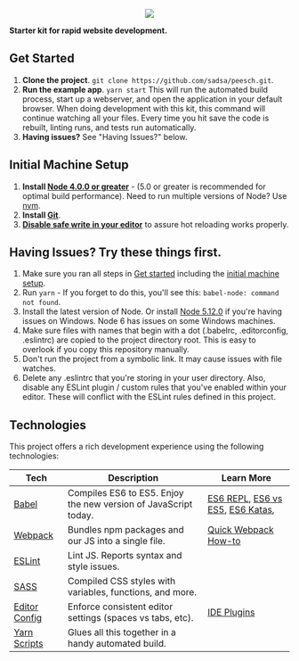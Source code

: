 <p align="center"><img src="https://raw.githubusercontent.com/sadsa/peesh/master/src/images/logo.jpg"/></p>

**Starter kit for rapid website development.**

## Get Started
1. **Clone the project**. `git clone https://github.com/sadsa/peesch.git`.
2. **Run the example app**. `yarn start`
This will run the automated build process, start up a webserver, and open the application in your default browser. When doing development with this kit, this command will continue watching all your files. Every time you hit save the code is rebuilt, linting runs, and tests run automatically.
3. **Having issues?** See "Having Issues?" below.

## Initial Machine Setup
1. **Install [Node 4.0.0 or greater](https://nodejs.org)** - (5.0 or greater is recommended for optimal build performance). Need to run multiple versions of Node? Use [nvm](https://github.com/creationix/nvm).
2. **Install [Git](https://git-scm.com/downloads)**. 
3. **[Disable safe write in your editor](https://webpack.js.org/guides/development/#adjusting-your-text-editor)** to assure hot reloading works properly.

## Having Issues? Try these things first.
1. Make sure you ran all steps in [Get started](https://github.com/sadsa/peesh/blob/master/README.md#get-started) including the [initial machine setup](https://github.com/coryhouse/react-slingshot#initial-machine-setup).
2. Run `yarn` - If you forget to do this, you'll see this: `babel-node: command not found`.
3. Install the latest version of Node. Or install [Node 5.12.0](https://nodejs.org/download/release/v5.12.0/) if you're having issues on Windows. Node 6 has issues on some Windows machines.
4. Make sure files with names that begin with a dot (.babelrc, .editorconfig, .eslintrc) are copied to the project directory root. This is easy to overlook if you copy this repository manually.
5. Don't run the project from a symbolic link. It may cause issues with file watches.
6. Delete any .eslintrc that you're storing in your user directory. Also, disable any ESLint plugin / custom rules that you've enabled within your editor. These will conflict with the ESLint rules defined in this project.

## Technologies
This project offers a rich development experience using the following technologies:

| **Tech** | **Description** |**Learn More**|
|----------|-------|---|
|  [Babel](http://babeljs.io) |  Compiles ES6 to ES5. Enjoy the new version of JavaScript today. | [ES6 REPL](https://babeljs.io/repl/), [ES6 vs ES5](http://es6-features.org), [ES6 Katas](http://es6katas.org),
| [Webpack](https://webpack.js.org) | Bundles npm packages and our JS into a single file. | [Quick Webpack How-to](https://github.com/petehunt/webpack-howto)
| [ESLint](http://eslint.org/)| Lint JS. Reports syntax and style issues.
| [SASS](http://sass-lang.com/) | Compiled CSS styles with variables, functions, and more.
| [Editor Config](http://editorconfig.org) | Enforce consistent editor settings (spaces vs tabs, etc). | [IDE Plugins](http://editorconfig.org/#download) |
| [Yarn Scripts](https://yarnpkg.com/lang/en/docs/cli/run/)| Glues all this together in a handy automated build.
